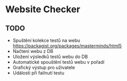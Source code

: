 # Website Checker

## TODO

- Spuštění kolekce testů na webu
https://packagist.org/packages/masterminds/html5
- Načtení webu z DB
- Uložení výsledků testů webu do DB
- Automatické spouštění testů webu v pořadí
- Grafický výstup pro uživatele
- Události při failnutí testu